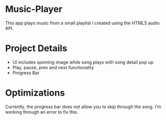 # Music-Player
This app plays music from a small playlist I created using the HTML5 audio API.

# Project Details
- UI includes spinning image while song plays with song detail pop up
- Play, pause, prev and next functionality
- Progress Bar

# Optimizations
Currently, the progress bar does not allow you to skip through the song. I'm working through an error to fix this.
